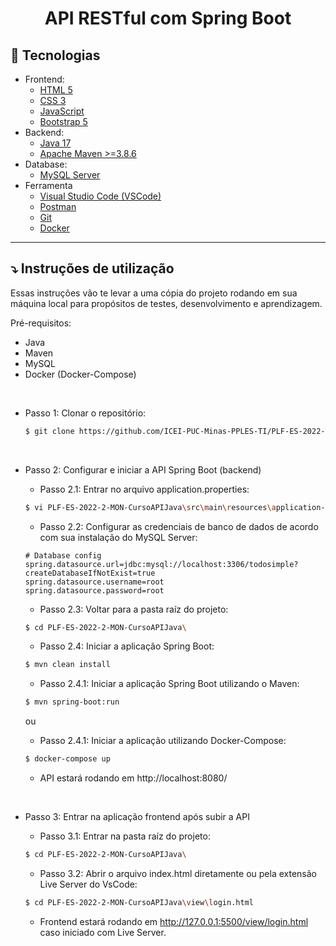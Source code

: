 <h1 align="center"> API RESTful com Spring Boot</h1>

## 🚀 Tecnologias

- Frontend:
  - [HTML 5](https://www.w3schools.com/howto/howto_make_a_website.asp/)
  - [CSS 3](https://www.w3schools.com/css/css_website_layout.asp/)
  - [JavaScript](https://www.javascript.com/)
  - [Bootstrap 5](https://getbootstrap.com/)
- Backend:
  - [Java 17](http://www.oracle.com/java/technologies/javase-downloads.html)
  - [Apache Maven >=3.8.6](https://maven.apache.org/download.cgi/)
- Database:
  - [MySQL Server](https://dev.mysql.com/downloads/mysql/)
- Ferramenta
  - [Visual Studio Code (VSCode)](https://code.visualstudio.com)
  - [Postman](http://www.postman.com/downloads/)
  - [Git](https://git-scm.com/downloads)
  - [Docker](https://docs.docker.com/desktop/install/windows-install/)

---

## ⤵ Instruções de utilização

Essas instruções vão te levar a uma cópia do projeto rodando em sua máquina local para propósitos de testes, desenvolvimento e aprendizagem.

Pré-requisitos:
  - Java
  - Maven
  - MySQL
  - Docker (Docker-Compose)

<br>

- Passo 1: Clonar o repositório:
  ```bash
  $ git clone https://github.com/ICEI-PUC-Minas-PPLES-TI/PLF-ES-2022-2-MON-CursoAPIJava.git
  ```

<br>

- Passo 2: Configurar e iniciar a API Spring Boot (backend)

  - Passo 2.1: Entrar no arquivo application.properties:
  ```bash
  $ vi PLF-ES-2022-2-MON-CursoAPIJava\src\main\resources\application-dev.properties
  ```

  - Passo 2.2: Configurar as credenciais de banco de dados de acordo com sua instalação do MySQL Server:
  ```proprieties
  # Database config
  spring.datasource.url=jdbc:mysql://localhost:3306/todosimple?createDatabaseIfNotExist=true
  spring.datasource.username=root
  spring.datasource.password=root
  ```

  - Passo 2.3: Voltar para a pasta raíz do projeto:
  ```bash
  $ cd PLF-ES-2022-2-MON-CursoAPIJava\
  ```

  - Passo 2.4: Iniciar a aplicação Spring Boot:
  ```bash
  $ mvn clean install
  ```
  
    - Passo 2.4.1: Iniciar a aplicação Spring Boot utilizando o Maven:
  ```bash
  $ mvn spring-boot:run
  ```

    ou

    - Passo 2.4.1: Iniciar a aplicação utilizando Docker-Compose:
  ```bash
  $ docker-compose up
  ```

  - API estará rodando em http://localhost:8080/

<br>

- Passo 3: Entrar na aplicação frontend após subir a API

  - Passo 3.1: Entrar na pasta raíz do projeto:
  ```bash
  $ cd PLF-ES-2022-2-MON-CursoAPIJava\
  ```

  - Passo 3.2: Abrir o arquivo index.html diretamente ou pela extensão Live Server do VsCode:
  ```bash
  $ cd PLF-ES-2022-2-MON-CursoAPIJava\view\login.html
  ```

  - Frontend estará rodando em http://127.0.0.1:5500/view/login.html caso iniciado com Live Server.

